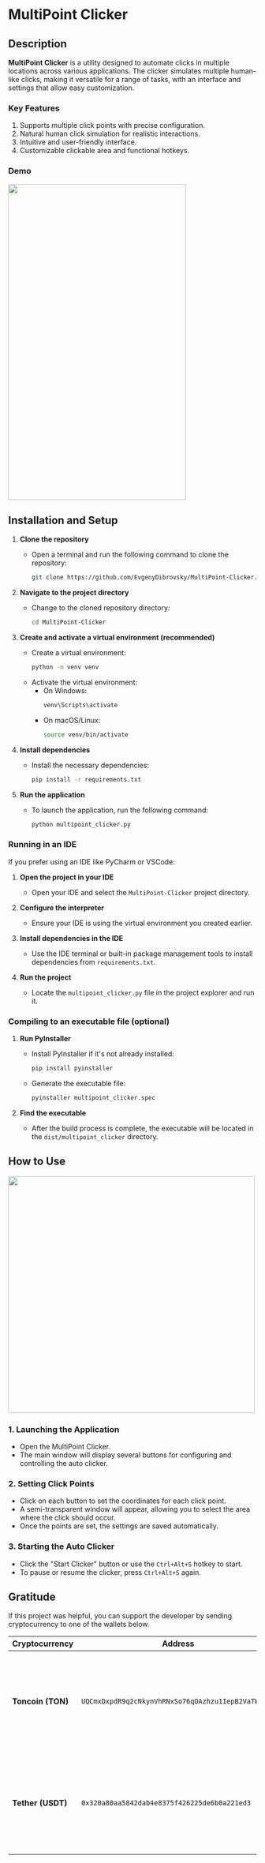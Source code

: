 # MultiPoint Clicker

## Description
**MultiPoint Clicker** is a utility designed to automate clicks in multiple locations across various applications. The clicker simulates multiple human-like clicks, making it versatile for a range of tasks, with an interface and settings that allow easy customization.

### Key Features
1. Supports multiple click points with precise configuration.
2. Natural human click simulation for realistic interactions.
3. Intuitive and user-friendly interface.
4. Customizable clickable area and functional hotkeys.

### Demo
<img width="360" height="640" src="https://github.com/user-attachments/assets/d1b1571e-376d-4721-a497-b5bda99cde73">

## Installation and Setup

1. **Clone the repository**
   - Open a terminal and run the following command to clone the repository:
     ```sh
     git clone https://github.com/EvgenyDibrovsky/MultiPoint-Clicker.git
     ```

2. **Navigate to the project directory**
   - Change to the cloned repository directory:
     ```sh
     cd MultiPoint-Clicker
     ```

3. **Create and activate a virtual environment (recommended)**
   - Create a virtual environment:
     ```sh
     python -m venv venv
     ```
   - Activate the virtual environment:
     - On Windows:
       ```sh
       venv\Scripts\activate
       ```
     - On macOS/Linux:
       ```sh
       source venv/bin/activate
       ```

4. **Install dependencies**
   - Install the necessary dependencies:
     ```sh
     pip install -r requirements.txt
     ```

5. **Run the application**
   - To launch the application, run the following command:
     ```sh
     python multipoint_clicker.py
     ```

### Running in an IDE

If you prefer using an IDE like PyCharm or VSCode:

1. **Open the project in your IDE**
   - Open your IDE and select the `MultiPoint-Clicker` project directory.

2. **Configure the interpreter**
   - Ensure your IDE is using the virtual environment you created earlier.

3. **Install dependencies in the IDE**
   - Use the IDE terminal or built-in package management tools to install dependencies from `requirements.txt`.

4. **Run the project**
   - Locate the `multipoint_clicker.py` file in the project explorer and run it.

### Compiling to an executable file (optional)

1. **Run PyInstaller**
   - Install PyInstaller if it's not already installed:
     ```sh
     pip install pyinstaller
     ```
   - Generate the executable file:
     ```sh
     pyinstaller multipoint_clicker.spec
     ```

2. **Find the executable**
   - After the build process is complete, the executable will be located in the `dist/multipoint_clicker` directory.

## How to Use
<img width="500" height="480" src="https://github.com/user-attachments/assets/b076825d-3d57-45e4-95b1-1207dac4038a">

### 1. Launching the Application
- Open the MultiPoint Clicker.
- The main window will display several buttons for configuring and controlling the auto clicker.

### 2. Setting Click Points
- Click on each button to set the coordinates for each click point.
- A semi-transparent window will appear, allowing you to select the area where the click should occur.
- Once the points are set, the settings are saved automatically.

### 3. Starting the Auto Clicker
- Click the "Start Clicker" button or use the `Ctrl+Alt+S` hotkey to start.
- To pause or resume the clicker, press `Ctrl+Alt+S` again.

## Gratitude

If this project was helpful, you can support the developer by sending cryptocurrency to one of the wallets below.
 
| Cryptocurrency   | Address                                                                                     | QR Code                                                                                                                                  |
|------------------|----------------------------------------------------------------------------------------------|-----------------------------------------------------------------------------------------------------------------------------------------|
| **Toncoin (TON)**  | `UQCmxDxpdR9q2cNkynVhRNxSo76qOAzhzu1IepB2VaTWV0gm`                                          | <img width="200" height="200" src="https://github.com/user-attachments/assets/6b24c941-bf20-4ab3-8bf1-8da8cc346511">                    |
| **Tether (USDT)**  | `0x320a80aa5842dab4e8375f426225de6b0a221ed3`                                          | <img width="200" height="200" src="https://github.com/user-attachments/assets/83320e17-e727-4a5a-8651-853dc061c691">                    |
